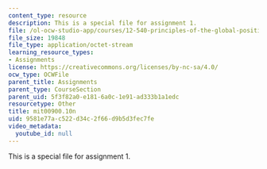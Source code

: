 ```yaml
---
content_type: resource
description: This is a special file for assignment 1.
file: /ol-ocw-studio-app/courses/12-540-principles-of-the-global-positioning-system-spring-2012/9581e77ac522d34c2f66d9b5d3fec7fe_mit00900.10n
file_size: 19848
file_type: application/octet-stream
learning_resource_types:
- Assignments
license: https://creativecommons.org/licenses/by-nc-sa/4.0/
ocw_type: OCWFile
parent_title: Assignments
parent_type: CourseSection
parent_uid: 5f3f82a0-e181-6a0c-1e91-ad333b1a1edc
resourcetype: Other
title: mit00900.10n
uid: 9581e77a-c522-d34c-2f66-d9b5d3fec7fe
video_metadata:
  youtube_id: null
---
```

This is a special file for assignment 1.